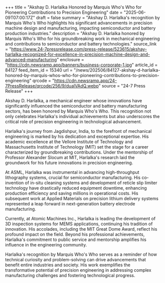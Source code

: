 +++
title = "Akshay D. Harlalka Honored by Marquis Who's Who for Pioneering Contributions to Precision Engineering"
date = "2025-06-09T07:00:17Z"
draft = false
summary = "Akshay D. Harlalka's recognition by Marquis Who's Who highlights his significant advancements in precision machine design and manufacturing, impacting semiconductor and battery production industries."
description = "Akshay D. Harlalka honored by Marquis Who's Who for his groundbreaking work in mechanical engineering and contributions to semiconductor and battery technologies."
source_link = "https://www.24-7pressrelease.com/press-release/523615/akshay-harlalka-recognized-for-excellence-in-precision-machine-design-and-advanced-manufacturing"
enclosure = "https://cdn.newsramp.app/banners/business-corporate-1.jpg"
article_id = 84127
feed_item_id = 15340
url = "/news/202506/84127-akshay-d-harlalka-honored-by-marquis-whos-who-for-pioneering-contributions-to-precision-engineering"
qrcode = "https://cdn.newsramp.app/24-7PressRelease/qrcode/256/9/dualVAdQ.webp"
source = "24-7 Press Release"
+++

<p>Akshay D. Harlalka, a mechanical engineer whose innovations have significantly influenced the semiconductor and battery manufacturing sectors, has been honored by Marquis Who's Who. This recognition not only celebrates Harlalka's individual achievements but also underscores the critical role of precision engineering in technological advancement.</p><p>Harlalka's journey from Jagdishpur, India, to the forefront of mechanical engineering is marked by his dedication and exceptional expertise. His academic excellence at the Vellore Institute of Technology and Massachusetts Institute of Technology (MIT) set the stage for a career characterized by groundbreaking contributions. Under the mentorship of Professor Alexander Slocum at MIT, Harlalka's research laid the groundwork for his future innovations in precision engineering.</p><p>At ASML, Harlalka was instrumental in advancing high-throughput lithography systems, crucial for semiconductor manufacturing. His co-invention of in-situ cleaning systems and development of reticle slip limiter technology have drastically reduced equipment downtime, enhancing production efficiency and saving millions in operational costs. His subsequent work at Applied Materials on precision lithium delivery systems represented a leap forward in next-generation battery electrode manufacturing.</p><p>Currently, at Atomic Machines Inc., Harlalka is leading the development of 3D inspection systems for MEMS applications, continuing his tradition of innovation. His accolades, including the MIT Great Dome Award, reflect his profound impact on the field. Beyond his professional achievements, Harlalka's commitment to public service and mentorship amplifies his influence in the engineering community.</p><p>Harlalka's recognition by Marquis Who's Who serves as a reminder of how technical curiosity and problem-solving can drive advancements that benefit entire industries and society. His work exemplifies the transformative potential of precision engineering in addressing complex manufacturing challenges and fostering technological progress.</p>